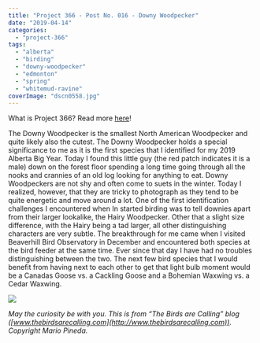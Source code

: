 ```yaml
---
title: "Project 366 - Post No. 016 - Downy Woodpecker"
date: "2019-04-14"
categories: 
  - "project-366"
tags: 
  - "alberta"
  - "birding"
  - "downy-woodpecker"
  - "edmonton"
  - "spring"
  - "whitemud-ravine"
coverImage: "dscn0558.jpg"
---
```


What is Project 366? Read more [here](https://thebirdsarecalling.com/2019/03/29/project-366/)!

The Downy Woodpecker is the smallest North American Woodpecker and quite likely also the cutest. The Downy Woodpecker holds a special significance to me as it is the first species that I identified for my 2019 Alberta Big Year. Today I found this little guy (the red patch indicates it is a male) down on the forest floor spending a long time going through all the nooks and crannies of an old log looking for anything to eat. Downy Woodpeckers are not shy and often come to suets in the winter. Today I realized, however, that they are tricky to photograph as they tend to be quite energetic and move around a lot. One of the first identification challenges I encountered when In started birding was to tell downies apart from their larger lookalike, the Hairy Woodpecker. Other that a slight size difference, with the Hairy being a tad larger, all other distinguishing characters are very subtle. The breakthrough for me came when I visited Beaverhill Bird Observatory in December and encountered both species at the bird feeder at the same time. Ever since that day I have had no troubles distinguishing between the two. The next few bird species that I would benefit from having next to each other to get that light bulb moment would be a Canadas Goose vs. a Cackling Goose and a Bohemian Waxwing vs. a Cedar Waxwing.

![](images/dscn0558.jpg)

_May the curiosity be with you. This is from “The Birds are Calling” blog ([www.thebirdsarecalling.com](http://www.thebirdsarecalling.com)). Copyright Mario Pineda._
